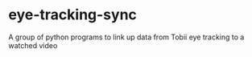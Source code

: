 # eye-tracking-sync
A group of python programs to link up data from Tobii eye tracking to a watched video
